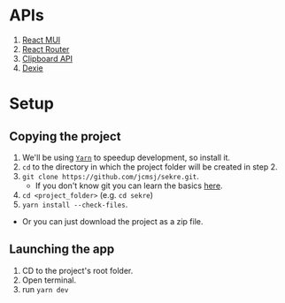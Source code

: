 # APIs

1. [React MUI](https://mui.com/material-ui/)
2. [React Router](https://reactrouter.com/en/main/start/tutorial)
3. [Clipboard API](https://developer.mozilla.org/en-US/docs/Web/API/Clipboard_API)
4. [Dexie](https://dexie.org/docs/Tutorial/React)


# Setup

## Copying the project 
1. We'll be using [`Yarn`](https://classic.yarnpkg.com/lang/en/docs/install/#windows-stable) to speedup development, so install it.
1. `cd` to the directory in which the project folder will be created in step 2.
1. `git clone https://github.com/jcmsj/sekre.git`.
   - If you don't know git you can learn the basics [here](https://youtu.be/hwP7WQkmECE).
1. `cd <project_folder>` (e.g. `cd sekre`)
1. `yarn install --check-files`.

* Or you can just download the project as a zip file.

## Launching the app
1. CD to the project's root folder.
1. Open terminal.
1. run `yarn dev`